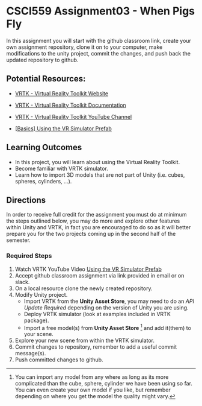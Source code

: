 # CSCI559 Assignment03 - When Pigs Fly

In this assignment you will start with the github classroom link, create your own assignment repository, clone it on to your computer, make modifications to the unity project, commit the changes, and push back the updated repository to github.

## Potential Resources:

- [VRTK - Virtual Reality Toolkit Website](https://vrtoolkit.readme.io)
- [VRTK - Virtual Reality Toolkit Documentation](https://vrtoolkit.readme.io/docs)
- [VRTK - Virtual Reality Toolkit YouTube Channel](https://www.youtube.com/channel/UCWRk-LEMUNoZxUmY1wO7DBQ)

- [[Basics] Using the VR Simulator Prefab](https://youtu.be/bxxGaJg75g4?list=PLTiD-q2AfVNJYGRdR9veojuO0t4v4idmI) 

## Learning Outcomes
- In this project, you will learn about using the Virtual Reality Toolkit.
- Become familiar with VRTK simulator.
- Learn how to import 3D models that are not part of Unity (i.e. cubes, spheres, cylinders, ...).

## Directions
In order to receive full credit for the assignment you must do at minimum the steps outlined below, you may do more and explore other features within Unity and VRTK, in fact you are encouraged to do so as it will better prepare you for the two projects coming up in the second half of the semester.

### Required Steps
1. Watch VRTK YouTube Video [Using the VR Simulator Prefab](https://youtu.be/bxxGaJg75g4?list=PLTiD-q2AfVNJYGRdR9veojuO0t4v4idmI)
2. Accept github classroom assignment via link provided in email or on slack.
3. On a local resource clone the newly created repository.
4. Modify Unity project.
	- Import VRTK from the **Unity Asset Store**, you may need to do an *API Update Required* depending on the version of Unity you are using.
	- Deploy VRTK simulator (look at examples included in VRTK package).
	- Import a free model(s) from **Unity Asset Store** [^*] and add it(them) to your scene.
5. Explore your new scene from within the VRTK simulator.
6. Commit changes to repository, remember to add a useful commit message(s).
7. Push committed changes to github.

[^*]: You can import any model from any where as long as its more complicated than the cube, sphere, cylinder we have been using so far.  You can even create your own model if you like, but remember depending on where you get the model the quality might vary.



